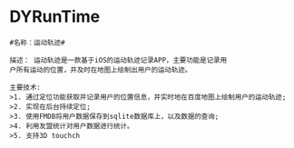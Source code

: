 # DYRunTime

    #名称：运动轨迹#

	描述： 运动轨迹是一款基于iOS的运动轨迹记录APP，主要功能是记录用
	户所有运动的位置，并及时在地图上绘制出用户的运动轨迹。

	主要技术:
	>1. 通过定位功能获取并记录用户的位置信息，并实时地在百度地图上绘制用户的运动轨迹;
	>2. 实现在后台持续定位;
	>3. 使用FMDB将用户数据保存到sqlite数据库上，以及数据的查询;
	>4. 利用友盟统计对用户数据进行统计。
	>5. 支持3D touchch
